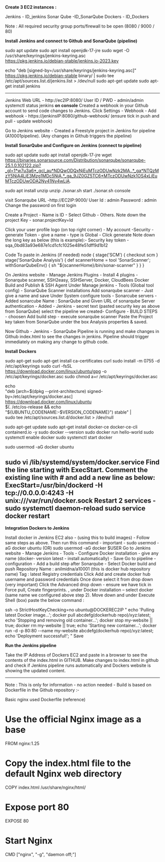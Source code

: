 **Create 3 EC2 instances :**

Jenkins - ID_jenkins
Sonar Qube -ID_SonarQube
Dockers - ID_Dockers

Note : All required security group ports/firewall to be open (8080 / 9000 / 80)

**Install Jenkins and connect to Github and SonarQube (pipeline)**

sudo apt update
sudo apt install openjdk-17-jre
sudo wget -O /usr/share/keyrings/jenkins-keyring.asc \
  https://pkg.jenkins.io/debian-stable/jenkins.io-2023.key
  
  echo "deb [signed-by=/usr/share/keyrings/jenkins-keyring.asc]" \
  https://pkg.jenkins.io/debian-stable binary/ | sudo tee \
  /etc/apt/sources.list.d/jenkins.list > /dev/null
sudo apt-get update
sudo apt-get install jenkins


-----------------------------------------------------
Jenkins Web URL - http://ec2IP:8080/
User ID / PWD - admin/admin
systemctl status jenkins **on console**
Created a webhook in your Github account to send code changes to Jenkins. 
Click Settings - Webhook - Add webhook - https://jenkinsIP:8080/github-webhook/  (ensure tick in push and pull - update webhook)

Go to Jenkins website - 
Created a Freestyle project in Jenkins for pipeline (A10001pipeline).
(Any changes in Github triggers the pipeline)

**Install SonarQube and Configure on Jenkins (connect to pipeline)**

sudo apt update
sudo apt install openjdk-17-jre
wget https://binaries.sonarsource.com/Distribution/sonarqube/sonarqube-25.1.0.102122.zip?_gl=1*w7u3a6*_gcl_au*NDQwODQxNjEuMTczODUwNzk2MA..*_ga*NTQzMzY5NjA4LjE3Mzg1MDc5NjA.*_ga_9JZ0GZ5TC6*MTczODUwNzk1OS4xLjEuMTczODUwODA2Ny41Ny4wLjA.

sudo apt install unzip 
unzip <zip file name>
./sonar.sh start
./sonar.sh console

visit Sonarqube URL -http://EC2IP:9000/
User Id : admin
Password : admin
Change the password on first login

Create a Project - Name is ID - Select Github - Others.
Note down the project Key - sonar.projectKey=Id

Click your user profile logo (on top right corner) - My account -Security - generate Token - give a name - type is Global - Click generate
Note down the long key as below (this is example):-
Security key token - sqa_0bd83a93e687e1cd1cfc1025e48fe51dff9d1b12

Code To paste in Jenkins (if needed) 
node {
  stage('SCM') {
    checkout scm
  }
  stage('SonarQube Analysis') {
    def scannerHome = tool 'SonarScanner';
    withSonarQubeEnv() {
      sh "${scannerHome}/bin/sonar-scanner"
    }
  }
}

On Jenkins website - 
Manage Jenkins Plugins - Install 4 plugins - Sonarqube scanner, SSH2easy, SSHServer, Docker, CloudBees Docker Build and Publish & SSH Agent
Under Manage jenkins - Tools (Global tool config) - SonarQube Scanner installations
Add sonarqube scanner - Just give a name and save
Under System configure tools - Sonarcube servers -Added sonarcube
Name : SonarQube and Given URL of sonarqube 
Server authentication -  Added - Jenkins   -  secret text (pasted security key as above from SonarQube)
select the pipeline we created-  Configure - BUILD STEPS - choosen Add build step - execute sonarqube scanner
Paste the Project key taken from SonarQube under the box Analysis properties & saved. 

Now Github - Jenkins - SonarQube Pipeline is running and make changes in Github index.html to see the changes in jenkins. Pipeline should trigger immediately on making any change to github code. 

**Install Dockers**

sudo apt-get 
sudo apt-get install ca-certificates curl
sudo install -m 0755 -d /etc/apt/keyrings
sudo curl -fsSL https://download.docker.com/linux/ubuntu/gpg -o /etc/apt/keyrings/docker.asc
sudo chmod a+r /etc/apt/keyrings/docker.asc

echo \
  "deb [arch=$(dpkg --print-architecture) signed-by=/etc/apt/keyrings/docker.asc] https://download.docker.com/linux/ubuntu \
  $(. /etc/os-release && echo "${UBUNTU_CODENAME:-$VERSION_CODENAME}") stable" | \
  sudo tee /etc/apt/sources.list.d/docker.list > /dev/null

sudo apt-get update
sudo apt-get install docker-ce docker-ce-cli containerd.io -y
sudo docker --version
sudo docker run hello-world
sudo systemctl enable docker
sudo systemctl start docker

sudo usermod -aG docker ubuntu

sudo vi /lib/systemd/system/docker.service
Find the line starting with ExecStart. Comment the existing line with # and add a new line as below:
ExecStart=/usr/bin/dockerd -H tcp://0.0.0.0:4243 -H unix:///var/run/docker.sock
Restart 2 services - 
sudo systemctl daemon-reload 
sudo service docker restart
------------

**Integration Dockers to Jenkins**

Install docker in Jenkins EC2 also - (using this to build images) - Follow same steps as above. 
Then run this command - important - sudo usermod -aG docker ubuntu (OR) sudo usermod -aG docker $USER 
Go to Jenkins website -  Manage Jenkins - Tools - Configure Docker installation - give any name (docker- version latest - install automatically) - Save
Go to pipeline - configuration - Add a build step after Sonarqube - Select Docker build and push
 Repository Name : anilmidna/a10001 (this is docker hub repository name)
 Tag : latest
Registry credentials Click Add and create docker hub username and password credentials
Once done select it from drop down (very important)
Click the Advanced drop down - ensure we have tick in Force pull, Create fingerprints. , under Docker installation – select docker (same name we configured above step 2).
Move down and under Execute Shell (box) paste the below command : 

ssh -o StrictHostKeyChecking=no ubuntu@DOCKEREC2IP "
	echo 'Pulling latest Docker image...';
    docker pull abcdefg(dockerhub repo)/xyz:latest;
        echo 'Stopping and removing old container...';
    docker stop my-website || true;
    docker rm my-website || true;
        echo 'Starting new container...';
    docker run -d -p 80:80 --name my-website abcdefg(dockerhub repo)/xyz:latest;
        echo 'Deployment successful!';
"
Save

**Run the Jenkins pipeline**

Take the IP Address of Dockers EC2 and paste in a browser to see the contents of the index.html in GITHUB. Make changes to index.html in github and check if Jenkins pipeline runs automatically and Dockers website is showing the updated content. 

------------------------------------------------------------------------------
Note :    This is only for information - no action needed  - Build is based on Dockerfile in the Github repository :-

Basic nginx used Dockerfile (reference)
# Use the official Nginx image as a base
FROM nginx:1.25
# Copy the index.html file to the default Nginx web directory
COPY index.html /usr/share/nginx/html/
 # Expose port 80
EXPOSE 80
# Start Nginx
CMD ["nginx", "-g", "daemon off;"]

